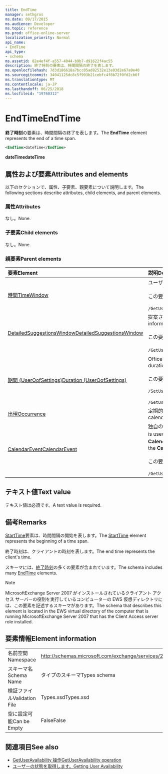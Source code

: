 ```yaml
---
title: EndTime
manager: sethgros
ms.date: 09/17/2015
ms.audience: Developer
ms.topic: reference
ms.prod: office-online-server
localization_priority: Normal
api_name:
- EndTime
api_type:
- schema
ms.assetid: 82e4ef4f-a557-4044-b9b7-d91622f4ac55
description: 終了時刻の要素は、時間間隔の終了を表します。
ms.openlocfilehash: 7d3d186618a7bcc05ad82532e13e03d2e67a0e40
ms.sourcegitcommit: 34041125dc8c5f993b21cebfc4f8b72f0fd2cb6f
ms.translationtype: MT
ms.contentlocale: ja-JP
ms.lasthandoff: 06/25/2018
ms.locfileid: "19760312"
---
```

# <a name="endtime"></a><span data-ttu-id="d850f-103">EndTime</span><span class="sxs-lookup"><span data-stu-id="d850f-103">EndTime</span></span>

<span data-ttu-id="d850f-104">**終了時刻**の要素は、時間間隔の終了を表します。</span><span class="sxs-lookup"><span data-stu-id="d850f-104">The **EndTime** element represents the end of a time span.</span></span> 
  
```xml
<EndTime>dateTime</EndTime>
```

 <span data-ttu-id="d850f-105">**dateTime**</span><span class="sxs-lookup"><span data-stu-id="d850f-105">**dateTime**</span></span>
## <a name="attributes-and-elements"></a><span data-ttu-id="d850f-106">属性および要素</span><span class="sxs-lookup"><span data-stu-id="d850f-106">Attributes and elements</span></span>

<span data-ttu-id="d850f-107">以下のセクションで、属性、子要素、親要素について説明します。</span><span class="sxs-lookup"><span data-stu-id="d850f-107">The following sections describe attributes, child elements, and parent elements.</span></span>
  
### <a name="attributes"></a><span data-ttu-id="d850f-108">属性</span><span class="sxs-lookup"><span data-stu-id="d850f-108">Attributes</span></span>

<span data-ttu-id="d850f-109">なし。</span><span class="sxs-lookup"><span data-stu-id="d850f-109">None.</span></span>
  
### <a name="child-elements"></a><span data-ttu-id="d850f-110">子要素</span><span class="sxs-lookup"><span data-stu-id="d850f-110">Child elements</span></span>

<span data-ttu-id="d850f-111">なし。</span><span class="sxs-lookup"><span data-stu-id="d850f-111">None.</span></span>
  
### <a name="parent-elements"></a><span data-ttu-id="d850f-112">親要素</span><span class="sxs-lookup"><span data-stu-id="d850f-112">Parent elements</span></span>

|<span data-ttu-id="d850f-113">**要素**</span><span class="sxs-lookup"><span data-stu-id="d850f-113">**Element**</span></span>|<span data-ttu-id="d850f-114">**説明**</span><span class="sxs-lookup"><span data-stu-id="d850f-114">**Description**</span></span>|
|:-----|:-----|
|[<span data-ttu-id="d850f-115">時間</span><span class="sxs-lookup"><span data-stu-id="d850f-115">TimeWindow</span></span>](timewindow.md) <br/> |<span data-ttu-id="d850f-116">ユーザーの可用性について照会する期間を指定します。</span><span class="sxs-lookup"><span data-stu-id="d850f-116">Identifies the time span queried for the user availability information.</span></span><br/><br/> <span data-ttu-id="d850f-117">この要素への XPath 式は、次のようにします。</span><span class="sxs-lookup"><span data-stu-id="d850f-117">The following is the XPath expression to this element:</span></span><br/><br/>  `/GetUserAvailabilityRequest/FreeBusyViewOptions/TimeWindow` <br/> |
|[<span data-ttu-id="d850f-118">DetailedSuggestionsWindow</span><span class="sxs-lookup"><span data-stu-id="d850f-118">DetailedSuggestionsWindow</span></span>](detailedsuggestionswindow.md) <br/> |<span data-ttu-id="d850f-119">提案された会議の時間についての詳細情報を照会する期間を指定します。</span><span class="sxs-lookup"><span data-stu-id="d850f-119">Identifies the time span that is queried for detailed information about suggested meeting times.</span></span><br/><br/> <span data-ttu-id="d850f-120">この要素への XPath 式は、次のようにします。</span><span class="sxs-lookup"><span data-stu-id="d850f-120">The following is the XPath expression to this element:</span></span><br/><br/>  <span data-ttu-id="d850f-121">`/GetUserAvailabilityRequest/SuggestionViewOptions/DetailedSuggestionsWindow`.</span><span class="sxs-lookup"><span data-stu-id="d850f-121"></span></span>  <br/> |
|[<span data-ttu-id="d850f-122">期間 (UserOofSettings)</span><span class="sxs-lookup"><span data-stu-id="d850f-122">Duration (UserOofSettings)</span></span>](duration-useroofsettings.md) <br/> | <span data-ttu-id="d850f-123">Office (OOF) の状態が有効である[OofState](oofstate.md)要素は、 **[スケジュール済]** に設定されている場合、期間を指定します。</span><span class="sxs-lookup"><span data-stu-id="d850f-123">Specifies the duration for which the Out of Office (OOF) status is enabled if the [OofState](oofstate.md) element is set to **Scheduled**.</span></span>  <br/><br/>  <span data-ttu-id="d850f-124">この要素に使用可能な XPath 式は、次のように。</span><span class="sxs-lookup"><span data-stu-id="d850f-124">The following are the possible XPath expressions to this element:</span></span><br/><br/>  `/SetUserOofSettingsRequest/UserOofSettings/Duration` <br/><br/>  `/GetUserOofSettingsResponse/OofSettings/Duration` <br/> |
|[<span data-ttu-id="d850f-125">出現</span><span class="sxs-lookup"><span data-stu-id="d850f-125">Occurrence</span></span>](occurrence.md) <br/> |<span data-ttu-id="d850f-126">定期的な予定表アイテムの 1 つの変更されたアイテムを表します。</span><span class="sxs-lookup"><span data-stu-id="d850f-126">Represents a single modified occurrence of a recurring calendar item.</span></span>  <br/> |
|[<span data-ttu-id="d850f-127">CalendarEvent</span><span class="sxs-lookup"><span data-stu-id="d850f-127">CalendarEvent</span></span>](calendarevent.md) <br/> |<span data-ttu-id="d850f-128">独自の予定表アイテムの出現を表します。</span><span class="sxs-lookup"><span data-stu-id="d850f-128">Represents a unique calendar item occurrence.</span></span> <span data-ttu-id="d850f-129">可用性の照会のために使用します。</span><span class="sxs-lookup"><span data-stu-id="d850f-129">This is used for Availability inquiries.</span></span> <span data-ttu-id="d850f-130">**CalendarEvent**要素では、**終了時刻**の要素が必要です。</span><span class="sxs-lookup"><span data-stu-id="d850f-130">The **EndTime** element is required in the **CalendarEvent** element.</span></span> <span data-ttu-id="d850f-131">**CalendarEvent**要素の**終了時刻**の要素は、 **CalendarEvent**の種類に固有です。</span><span class="sxs-lookup"><span data-stu-id="d850f-131">The **EndTime** element in the **CalendarEvent** element is unique to the **CalendarEvent** type.</span></span><br/><br/> <span data-ttu-id="d850f-132">この要素への XPath 式は、次のようにします。</span><span class="sxs-lookup"><span data-stu-id="d850f-132">The following is the XPath expression to this element:</span></span><br/><br/>  `/GetUserAvailabilityResponse/FreeBusyResponseArray/FreeBusyResponse/FreeBusyView/CalendarEventArray/CalendarEvent[i]` <br/> |
   
## <a name="text-value"></a><span data-ttu-id="d850f-133">テキスト値</span><span class="sxs-lookup"><span data-stu-id="d850f-133">Text value</span></span>

<span data-ttu-id="d850f-134">テキスト値は必須です。</span><span class="sxs-lookup"><span data-stu-id="d850f-134">A text value is required.</span></span>
  
## <a name="remarks"></a><span data-ttu-id="d850f-135">備考</span><span class="sxs-lookup"><span data-stu-id="d850f-135">Remarks</span></span>

<span data-ttu-id="d850f-136">[StartTime](starttime.md)要素は、時間間隔の開始を表します。</span><span class="sxs-lookup"><span data-stu-id="d850f-136">The [StartTime](starttime.md) element represents the beginning of a time span.</span></span> 
  
<span data-ttu-id="d850f-137">終了時刻は、クライアントの時刻を表します。</span><span class="sxs-lookup"><span data-stu-id="d850f-137">The end time represents the client's time.</span></span>
  
<span data-ttu-id="d850f-138">スキーマには、[終了時刻](endtime.md)の多くの要素が含まれています。</span><span class="sxs-lookup"><span data-stu-id="d850f-138">The schema includes many [EndTime](endtime.md) elements.</span></span> 
  
> [!NOTE]
> <span data-ttu-id="d850f-139">MicrosoftExchange Server 2007 がインストールされているクライアント アクセス サーバーの役割を実行しているコンピューターの EWS 仮想ディレクトリには、この要素を記述するスキーマがあります。</span><span class="sxs-lookup"><span data-stu-id="d850f-139">The schema that describes this element is located in the EWS virtual directory of the computer that is running MicrosoftExchange Server 2007 that has the Client Access server role installed.</span></span> 
  
## <a name="element-information"></a><span data-ttu-id="d850f-140">要素情報</span><span class="sxs-lookup"><span data-stu-id="d850f-140">Element information</span></span>

|||
|:-----|:-----|
|<span data-ttu-id="d850f-141">名前空間</span><span class="sxs-lookup"><span data-stu-id="d850f-141">Namespace</span></span>  <br/> |http://schemas.microsoft.com/exchange/services/2006/types  <br/> |
|<span data-ttu-id="d850f-142">スキーマ名</span><span class="sxs-lookup"><span data-stu-id="d850f-142">Schema Name</span></span>  <br/> |<span data-ttu-id="d850f-143">タイプのスキーマ</span><span class="sxs-lookup"><span data-stu-id="d850f-143">Types schema</span></span>  <br/> |
|<span data-ttu-id="d850f-144">検証ファイル</span><span class="sxs-lookup"><span data-stu-id="d850f-144">Validation File</span></span>  <br/> |<span data-ttu-id="d850f-145">Types.xsd</span><span class="sxs-lookup"><span data-stu-id="d850f-145">Types.xsd</span></span>  <br/> |
|<span data-ttu-id="d850f-146">空に設定可能</span><span class="sxs-lookup"><span data-stu-id="d850f-146">Can be Empty</span></span>  <br/> |<span data-ttu-id="d850f-147">False</span><span class="sxs-lookup"><span data-stu-id="d850f-147">False</span></span>  <br/> |
   
## <a name="see-also"></a><span data-ttu-id="d850f-148">関連項目</span><span class="sxs-lookup"><span data-stu-id="d850f-148">See also</span></span>

- [<span data-ttu-id="d850f-149">GetUserAvailability 操作</span><span class="sxs-lookup"><span data-stu-id="d850f-149">GetUserAvailability operation</span></span>](getuseravailability-operation.md)
- [<span data-ttu-id="d850f-150">ユーザーの状態を取得します。</span><span class="sxs-lookup"><span data-stu-id="d850f-150">Getting User Availability</span></span>](http://msdn.microsoft.com/library/d4133fcb-9b0f-4e6b-aadf-a389da83516a%28Office.15%29.aspx)

